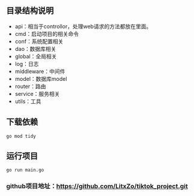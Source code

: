 ## 目录结构说明
- api：相当于controllor，处理web请求的方法都放在里面。
- cmd：启动项目的相关命令
- conf：系统配置相关
- dao：数据库相关
- global：全局相关
- log：日志
- middleware：中间件
- model：数据库model
- router：路由
- service：服务相关
- utils：工具

## 下载依赖
```
go mod tidy
```

## 运行项目
```
go run main.go
```
  

### github项目地址：https://github.com/LitxZo/tiktok_project.git